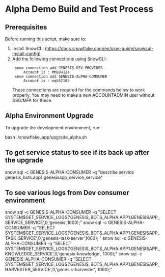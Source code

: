 
# Alpha Demo Build and Test Process

## Prerequisites

Before running this script, make sure to:

1. Install SnowCLI (https://docs.snowflake.com/en/user-guide/snowsql-install-config)
2. Add the following connections using SnowCLI:
   ```
    snow connection add GENESIS-DEV-PROVIDER
        Account is : MMB84124
    snow connection add GENESIS-ALPHA-CONSUMER
        Account is : eqb52188
   ```
   These connections are required for the commands below to work properly.
   You may need to make a new ACCOUNTADMIN user without SSO/MFA for these.

## Alpha Environment Upgrade

To upgrade the development environment, run:

bash ./snowflake_app/upgrade_alpha.sh

## To get service status to see if its back up after the upgrade

snow sql -c GENESIS-ALPHA-CONSUMER -q "describe service genesis_bots.app1.genesisapp_service_service"

## To see various logs from Dev consumer environment

snow sql -c GENESIS-ALPHA-CONSUMER -q "SELECT SYSTEM\$GET_SERVICE_LOGS('GENESIS_BOTS_ALPHA.APP1.GENESISAPP_SERVICE_SERVICE',0,'genesis',1000);"
snow sql -c GENESIS-ALPHA-CONSUMER -q "SELECT SYSTEM\$GET_SERVICE_LOGS('GENESIS_BOTS_ALPHA.APP1.GENESISAPP_TASK_SERVICE',0,'genesis-task-server',1000);
"
snow sql -c GENESIS-ALPHA-CONSUMER -q "SELECT SYSTEM\$GET_SERVICE_LOGS('GENESIS_BOTS_ALPHA.APP1.GENESISAPP_KNOWLEDGE_SERVICE',0,'genesis-knowledge',
1000);"
snow sql -c GENESIS-ALPHA-CONSUMER -q "SELECT SYSTEM\$GET_SERVICE_LOGS('GENESIS_BOTS_ALPHA.APP1.GENESISAPP_HARVESTER_SERVICE',0,'genesis-harvester',
1000);"